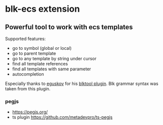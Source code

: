 # blk-ecs extension

## Powerful tool to work with ecs templates

Supported features:
- go to symbol (global or local)
- go to parent template
- go to any template by string under cursor
- find all template references
- find all templates with same parameter
- autocompletion


Especially thanks to [eguskov](https://github.com/eguskov) for his [blktool plugin](https://github.com/eguskov/blktool). Blk grammar syntax was taken from this plugin.

### pegjs

- https://pegjs.org/
- ts plugin https://github.com/metadevpro/ts-pegjs
